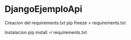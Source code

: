 # DjangoEjemploApi


Creacion del requirements.txt
pip freeze > requirements.txt

Instalacion
pip install -r requirements.txt